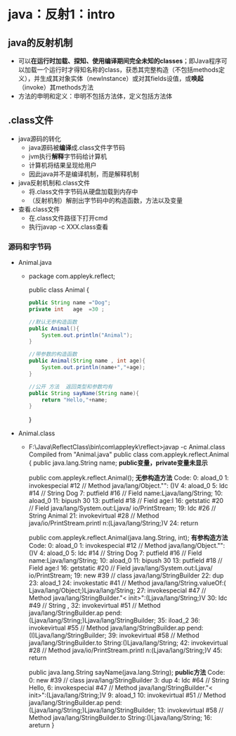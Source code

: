 # java：反射1：intro



## java的反射机制

* 可以**在运行时加载、探知、使用编译期间完全未知的classes**；即Java程序可以加载一个运行时才得知名称的class，获悉其完整构造（不包括methods定义），并生成其对象实体（newInstance）或对其fields设值，或**唤起**（invoke）其methods方法
* 方法的申明和定义：申明不包括方法体，定义包括方法体



## .class文件

* java源码的转化
  * java源码被**编译**成.class文件字节码
  * jvm执行**解释**字节码给计算机
  * 计算机将结果呈现给用户
  * 因此java并不是编译机制，而是解释机制
* java反射机制和.class文件
  * 将.class文件字节码从硬盘加载到内存中
  * （反射机制）解剖出字节码中的构造函数，方法以及变量
* 查看.class文件
  * 在.class文件路径下打开cmd
  * 执行javap -c XXX.class查看

### 源码和字节码

* Animal.java

  * package com.appleyk.reflect;

    public class Animal {

    ```java
    public String name ="Dog";
    private int   age  =30 ;
    
    //默认无参构造函数
    public Animal(){
    	System.out.println("Animal");
    }
    
    //带参数的构造函数 
    public Animal(String name , int age){
    	System.out.println(name+","+age);
    }
    
    //公开 方法  返回类型和参数均有
    public String sayName(String name){
    	return "Hello,"+name;
    }
    ```

    }

* Animal.class

  * F:\Java\ReflectClass\bin\com\appleyk\reflect>javap -c Animal.class
    Compiled from "Animal.java"
    public class com.appleyk.reflect.Animal {
      public java.lang.String name;	**public变量，private变量未显示**

      public com.appleyk.reflect.Animal();	**无参构造方法**
        Code:
           0: aload_0
           1: invokespecial #12                 // Method java/lang/Object."<init>":
    ()V
           4: aload_0
           5: ldc           #14                 // String Dog
           7: putfield      #16                 // Field name:Ljava/lang/String;
          10: aload_0
          11: bipush        30
          13: putfield      #18                 // Field age:I
          16: getstatic     #20                 // Field java/lang/System.out:Ljava/
    io/PrintStream;
          19: ldc           #26                 // String Animal
          21: invokevirtual #28                 // Method java/io/PrintStream.printl
    n:(Ljava/lang/String;)V
          24: return

      public com.appleyk.reflect.Animal(java.lang.String, int);	**有参构造方法**
        Code:
           0: aload_0
           1: invokespecial #12                 // Method java/lang/Object."<init>":
    ()V
           4: aload_0
           5: ldc           #14                 // String Dog
           7: putfield      #16                 // Field name:Ljava/lang/String;
          10: aload_0
          11: bipush        30
          13: putfield      #18                 // Field age:I
          16: getstatic     #20                 // Field java/lang/System.out:Ljava/
    io/PrintStream;
          19: new           #39                 // class java/lang/StringBuilder
          22: dup
          23: aload_1
          24: invokestatic  #41                 // Method java/lang/String.valueOf:(
    Ljava/lang/Object;)Ljava/lang/String;
          27: invokespecial #47                 // Method java/lang/StringBuilder."<
    init>":(Ljava/lang/String;)V
          30: ldc           #49                 // String ,
          32: invokevirtual #51                 // Method java/lang/StringBuilder.ap
    pend:(Ljava/lang/String;)Ljava/lang/StringBuilder;
          35: iload_2
          36: invokevirtual #55                 // Method java/lang/StringBuilder.ap
    pend:(I)Ljava/lang/StringBuilder;
          39: invokevirtual #58                 // Method java/lang/StringBuilder.to
    String:()Ljava/lang/String;
          42: invokevirtual #28                 // Method java/io/PrintStream.printl
    n:(Ljava/lang/String;)V
          45: return

      public java.lang.String sayName(java.lang.String);	**public方法**
        Code:
           0: new           #39                 // class java/lang/StringBuilder
           3: dup
           4: ldc           #64                 // String Hello,
           6: invokespecial #47                 // Method java/lang/StringBuilder."<
    init>":(Ljava/lang/String;)V
           9: aload_1
          10: invokevirtual #51                 // Method java/lang/StringBuilder.ap
    pend:(Ljava/lang/String;)Ljava/lang/StringBuilder;
          13: invokevirtual #58                 // Method java/lang/StringBuilder.to
    String:()Ljava/lang/String;
          16: areturn
    }